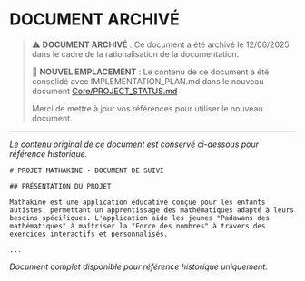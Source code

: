 # DOCUMENT ARCHIVÉ

> ⚠️ **DOCUMENT ARCHIVÉ** : Ce document a été archivé le 12/06/2025 dans le cadre de la rationalisation de la documentation.
>
> 📝 **NOUVEL EMPLACEMENT** : Le contenu de ce document a été consolidé avec IMPLEMENTATION_PLAN.md dans le nouveau document [Core/PROJECT_STATUS.md](../../Core/PROJECT_STATUS.md)
>
> Merci de mettre à jour vos références pour utiliser le nouveau document.

---

*Le contenu original de ce document est conservé ci-dessous pour référence historique.*

```
# PROJET MATHAKINE - DOCUMENT DE SUIVI

## PRÉSENTATION DU PROJET

Mathakine est une application éducative conçue pour les enfants autistes, permettant un apprentissage des mathématiques adapté à leurs besoins spécifiques. L'application aide les jeunes "Padawans des mathématiques" à maîtriser la "Force des nombres" à travers des exercices interactifs et personnalisés.

...
```

*Document complet disponible pour référence historique uniquement.* 